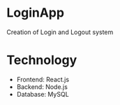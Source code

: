 # LoginApp

Creation of Login and Logout system

# Technology
- Frontend: React.js
- Backend: Node.js
- Database: MySQL
